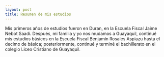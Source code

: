 ```yaml
---
layout: post
title: Resumen de mis estudios
---
```


Mis primeros años de estudios fueron en Duran, en la Escuela Fiscal Jaime Nebot Saadi. Después, mi familia y yo nos mudamos a Guayaquil, continué mis estudios básicos en la Escuela Fiscal Benjamín Rosales Aspiazu hasta el decimo de básica; posteriormente, continué y terminé el bachillerato en el colegio Liceo Cristiano de Guayaquil. 
